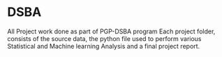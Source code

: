 # DSBA
All Project work done as part of PGP-DSBA program
Each project folder, consists of the source data, the python file used to perform various Statistical and Machine learning Analysis and a final project report.
